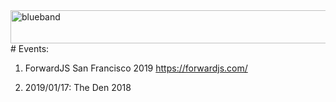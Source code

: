 <img src="https://farm5.staticflickr.com/4503/37148677233_71edc5a37b_o.png" width="1041" height="53" alt="blueband">
# Events:

1. ForwardJS San Francisco 2019 https://forwardjs.com/

1. 2019/01/17: The Den 2018
